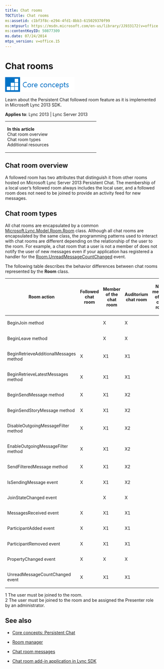 ```yaml
---
title: Chat rooms
TOCTitle: Chat rooms
ms:assetid: c1bf3f8c-e294-4fd1-8bb3-615029370f99
ms:mtpsurl: https://msdn.microsoft.com/en-us/library/JJ933172(v=office.15)
ms:contentKeyID: 50877309
ms.date: 07/24/2014
mtps_version: v=office.15
---
```


# Chat rooms

![Core concepts](images/JJ933133.mod_icon_CoreConcepts_long(Office.15).png "Core concepts")

Learn about the Persistent Chat followed room feature as it is implemented in Microsoft Lync 2013 SDK.



**Applies to**: Lync 2013 | Lync Server 2013

<table>
<colgroup>
<col style="width: 50%" />
<col style="width: 50%" />
</colgroup>
<tbody>
<tr class="odd">
<td><p></p>
<p><strong>In this article</strong><br />
Chat room overview<br />
Chat room types<br />
Additional resources</p></td>
<td><p></p>
<p></p></td>
</tr>
</tbody>
</table>

## Chat room overview

A followed room has two attributes that distinguish it from other rooms hosted on Microsoft Lync Server 2013 Persistent Chat. The membership of a local user’s followed room always includes the local user, and a followed room does not need to be joined to provide an activity feed for new messages.

## Chat room types

All chat rooms are encapsulated by a common [Microsoft.Lync.Model.Room.Room](https://msdn.microsoft.com/en-us/library/jj266467\(v=office.15\)) class. Although all chat rooms are encapsulated by the same class, the programming patterns used to interact with chat rooms are different depending on the relationship of the user to the room. For example, a chat room that a user is not a member of does not notify the user of new messages even if your application has registered a handler for the [Room.UnreadMessageCountChanged](https://msdn.microsoft.com/en-us/library/jj268191\(v=office.15\)) event.

The following table describes the behavior differences between chat rooms represented by the **Room** class.

<table>
<colgroup>
<col style="width: 20%" />
<col style="width: 20%" />
<col style="width: 20%" />
<col style="width: 20%" />
<col style="width: 20%" />
</colgroup>
<thead>
<tr class="header">
<th><p>Room action</p></th>
<th><p>Followed chat room</p></th>
<th><p>Member of the chat room</p></th>
<th><p>Auditorium chat room</p></th>
<th><p>Not a member of the chat room</p></th>
</tr>
</thead>
<tbody>
<tr class="odd">
<td><p>BeginJoin method</p></td>
<td><p></p></td>
<td><p>X</p></td>
<td><p>X</p></td>
<td><p></p></td>
</tr>
<tr class="even">
<td><p>BeginLeave method</p></td>
<td><p></p></td>
<td><p>X</p></td>
<td><p>X</p></td>
<td><p></p></td>
</tr>
<tr class="odd">
<td><p>BeginRetrieveAdditionalMessages method</p></td>
<td><p>X</p></td>
<td><p>X1</p></td>
<td><p>X1</p></td>
<td><p></p></td>
</tr>
<tr class="even">
<td><p>BeginRetrieveLatestMessages method</p></td>
<td><p>X</p></td>
<td><p>X1</p></td>
<td><p>X1</p></td>
<td><p></p></td>
</tr>
<tr class="odd">
<td><p>BeginSendMessage method</p></td>
<td><p>X</p></td>
<td><p>X1</p></td>
<td><p>X2</p></td>
<td><p></p></td>
</tr>
<tr class="even">
<td><p>BeginSendStoryMessage method</p></td>
<td><p>X</p></td>
<td><p>X1</p></td>
<td><p>X2</p></td>
<td><p></p></td>
</tr>
<tr class="odd">
<td><p>DisableOutgoingMessageFilter method</p></td>
<td><p>X</p></td>
<td><p>X1</p></td>
<td><p>X2</p></td>
<td><p></p></td>
</tr>
<tr class="even">
<td><p>EnableOutgoingMessageFilter method</p></td>
<td><p>X</p></td>
<td><p>X1</p></td>
<td><p>X2</p></td>
<td><p></p></td>
</tr>
<tr class="odd">
<td><p>SendFilteredMessage method</p></td>
<td><p>X</p></td>
<td><p>X1</p></td>
<td><p>X2</p></td>
<td><p></p></td>
</tr>
<tr class="even">
<td><p>IsSendingMessage event</p></td>
<td><p>X</p></td>
<td><p>X1</p></td>
<td><p>X2</p></td>
<td><p></p></td>
</tr>
<tr class="odd">
<td><p>JoinStateChanged event</p></td>
<td><p></p></td>
<td><p>X</p></td>
<td><p>X</p></td>
<td><p></p></td>
</tr>
<tr class="even">
<td><p>MessagesReceived event</p></td>
<td><p>X</p></td>
<td><p>X1</p></td>
<td><p>X1</p></td>
<td><p></p></td>
</tr>
<tr class="odd">
<td><p>ParticipantAdded event</p></td>
<td><p>X</p></td>
<td><p>X1</p></td>
<td><p>X1</p></td>
<td><p></p></td>
</tr>
<tr class="even">
<td><p>ParticipantRemoved event</p></td>
<td><p>X</p></td>
<td><p>X1</p></td>
<td><p>X1</p></td>
<td><p></p></td>
</tr>
<tr class="odd">
<td><p>PropertyChanged event</p></td>
<td><p>X</p></td>
<td><p>X</p></td>
<td><p>X</p></td>
<td><p></p></td>
</tr>
<tr class="even">
<td><p>UnreadMessageCountChanged event</p></td>
<td><p>X</p></td>
<td><p>X1</p></td>
<td><p>X1</p></td>
<td><p></p></td>
</tr>
</tbody>
</table>

1 The user must be joined to the room.  
2 The user must be joined to the room and be assigned the Presenter role by an administrator.

## See also

  - [Core concepts: Persistent Chat](core-concepts-persistent-chat.md)

  - [Room manager](room-manager.md)

  - [Chat room messages](chat-room-messages.md)

  - [Chat room add-in application in Lync SDK](chat-room-add-in-application-in-lync-sdk.md)

